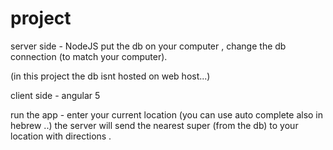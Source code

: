 # project



server side -  NodeJS 
put the db on your computer ,
change the db connection (to match your computer).


(in this project the db isnt hosted on web host...)



client side - angular 5 

run the app - enter your current location (you can use auto complete also in hebrew ..) 
the server will send the nearest super (from the db) to your location with directions . 


